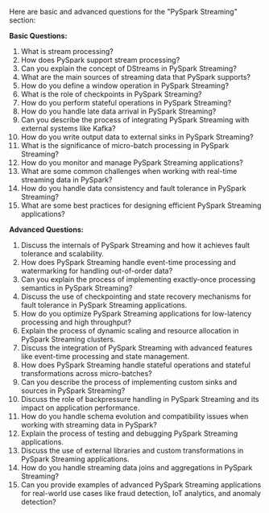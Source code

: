 Here are basic and advanced questions for the "PySpark Streaming" section:

**Basic Questions:**

1. What is stream processing?
2. How does PySpark support stream processing?
3. Can you explain the concept of DStreams in PySpark Streaming?
4. What are the main sources of streaming data that PySpark supports?
5. How do you define a window operation in PySpark Streaming?
6. What is the role of checkpoints in PySpark Streaming?
7. How do you perform stateful operations in PySpark Streaming?
8. How do you handle late data arrival in PySpark Streaming?
9. Can you describe the process of integrating PySpark Streaming with external systems like Kafka?
10. How do you write output data to external sinks in PySpark Streaming?
11. What is the significance of micro-batch processing in PySpark Streaming?
12. How do you monitor and manage PySpark Streaming applications?
13. What are some common challenges when working with real-time streaming data in PySpark?
14. How do you handle data consistency and fault tolerance in PySpark Streaming?
15. What are some best practices for designing efficient PySpark Streaming applications?

**Advanced Questions:**

1. Discuss the internals of PySpark Streaming and how it achieves fault tolerance and scalability.
2. How does PySpark Streaming handle event-time processing and watermarking for handling out-of-order data?
3. Can you explain the process of implementing exactly-once processing semantics in PySpark Streaming?
4. Discuss the use of checkpointing and state recovery mechanisms for fault tolerance in PySpark Streaming applications.
5. How do you optimize PySpark Streaming applications for low-latency processing and high throughput?
6. Explain the process of dynamic scaling and resource allocation in PySpark Streaming clusters.
7. Discuss the integration of PySpark Streaming with advanced features like event-time processing and state management.
8. How does PySpark Streaming handle stateful operations and stateful transformations across micro-batches?
9. Can you describe the process of implementing custom sinks and sources in PySpark Streaming?
10. Discuss the role of backpressure handling in PySpark Streaming and its impact on application performance.
11. How do you handle schema evolution and compatibility issues when working with streaming data in PySpark?
12. Explain the process of testing and debugging PySpark Streaming applications.
13. Discuss the use of external libraries and custom transformations in PySpark Streaming applications.
14. How do you handle streaming data joins and aggregations in PySpark Streaming?
15. Can you provide examples of advanced PySpark Streaming applications for real-world use cases like fraud detection, IoT analytics, and anomaly detection?


